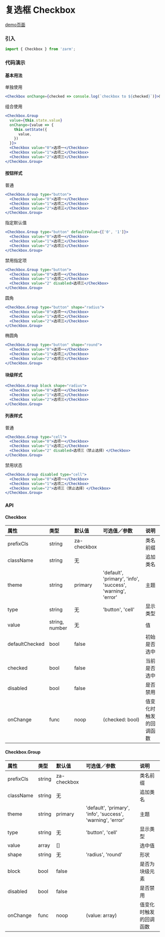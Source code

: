 # 复选框 Checkbox

[demo页面](https://zhongantecheng.github.io/zarm/#/checkbox)

### 引入

```js
import { Checkbox } from 'zarm';
```

### 代码演示

#### 基本用法

单独使用

```jsx
<Checkbox onChange={checked => console.log(`checkbox to ${checked}`)}>同意条款</Checkbox>
```

组合使用

```jsx
<Checkbox.Group
  value={this.state.value}
  onChange={value => {
    this.setState({
      value,
    })
  }}>
  <Checkbox value="0">选项一</Checkbox>
  <Checkbox value="1">选项二</Checkbox>
  <Checkbox value="2">选项三</Checkbox>
</Checkbox.Group>
```

#### 按钮样式

普通

```jsx
<Checkbox.Group type="button">
  <Checkbox value="0">选项一</Checkbox>
  <Checkbox value="1">选项二</Checkbox>
  <Checkbox value="2">选项三</Checkbox>
</Checkbox.Group>
```

指定默认值

```jsx
<Checkbox.Group type="button" defaultValue={['0', '1']}>
  <Checkbox value="0">选项一</Checkbox>
  <Checkbox value="1">选项二</Checkbox>
  <Checkbox value="2">选项三</Checkbox>
</Checkbox.Group>
```

禁用指定项

```jsx
<Checkbox.Group type="button">
  <Checkbox value="0">选项一</Checkbox>
  <Checkbox value="1">选项二</Checkbox>
  <Checkbox value="2" disabled>选项三</Checkbox>
</Checkbox.Group>
```

圆角

```jsx
<Checkbox.Group type="button" shape="radius">
  <Checkbox value="0">选项一</Checkbox>
  <Checkbox value="1">选项二</Checkbox>
  <Checkbox value="2">选项三</Checkbox>
</Checkbox.Group>
```

椭圆角

```jsx
<Checkbox.Group type="button" shape="round">
  <Checkbox value="0">选项一</Checkbox>
  <Checkbox value="1">选项二</Checkbox>
  <Checkbox value="2">选项三</Checkbox>
</Checkbox.Group>
```

#### 块级样式

```jsx
<Checkbox.Group block shape="radius">
  <Checkbox value="0">选项一</Checkbox>
  <Checkbox value="1">选项二</Checkbox>
  <Checkbox value="2">选项三</Checkbox>
</Checkbox.Group>
```

#### 列表样式

普通

```jsx
<Checkbox.Group type="cell">
  <Checkbox value="0">选项一</Checkbox>
  <Checkbox value="1">选项二</Checkbox>
  <Checkbox value="2" disabled>选项三（禁止选择）</Checkbox>
</Checkbox.Group>
```

禁用状态

```jsx
<Checkbox.Group disabled type="cell">
  <Checkbox value="0">选项一</Checkbox>
  <Checkbox value="1">选项二</Checkbox>
  <Checkbox value="2">选项三（禁止选择）</Checkbox>
</Checkbox.Group>
```


### API

#### Checkbox

| 属性 | 类型 | 默认值 | 可选值／参数 | 说明 |
| :--- | :--- | :--- | :--- | :--- |
| prefixCls | string | za-checkbox | | 类名前缀 |
| className | string | 无 | | 追加类名 |
| theme | string | primary | 'default', 'primary', 'info', 'success', 'warning', 'error' | 主题 |
| type | string | 无 | 'button', 'cell' | 显示类型 |
| value | string, number | 无 | | 值 |
| defaultChecked | bool | false | | 初始是否选中 |
| checked | bool | false | | 当前是否选中 |
| disabled | bool | false | | 是否禁用 |
| onChange | func | noop | \(checked: bool\) | 值变化时触发的回调函数 |

#### Checkbox.Group

| 属性 | 类型 | 默认值 | 可选值／参数 | 说明 |
| :--- | :--- | :--- | :--- | :--- |
| prefixCls | string | za-checkbox | | 类名前缀 |
| className | string | 无 | | 追加类名 |
| theme | string | primary | 'default', 'primary', 'info', 'success', 'warning', 'error' | 主题 |
| type | string | 无 | 'button', 'cell' | 显示类型 |
| value | array | [] | | 选中值 |
| shape | string | 无 | 'radius', 'round' | 形状 |
| block | bool | false | | 是否为块级元素 |
| disabled | bool | false | | 是否禁用 |
| onChange | func | noop | \(value: array\) | 值变化时触发的回调函数 |



